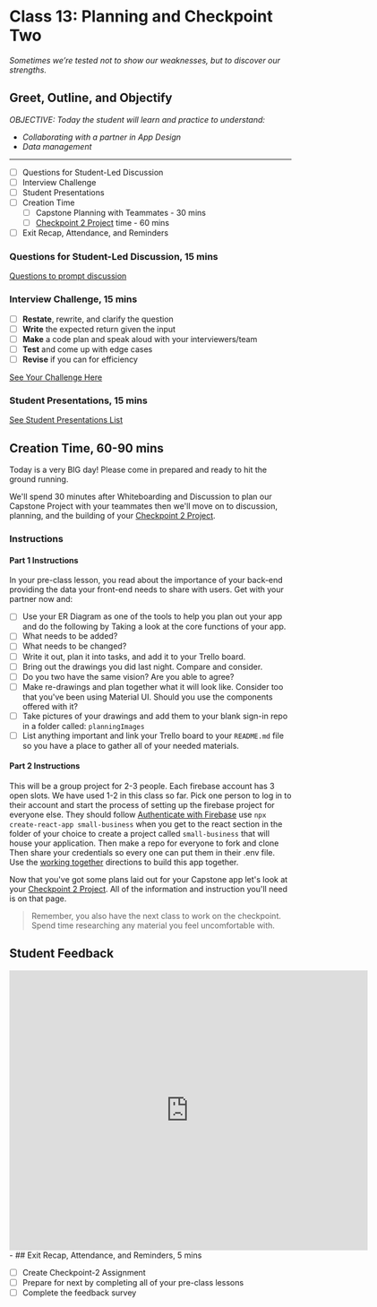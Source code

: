# Class 13: Planning and Checkpoint Two

<!-- ! HIDE FROM STUDENT; INSTRUCTOR ONLY CONTENT -->
<!-- ## Instructor Only Content - HIDE FROM STUDENTS -->
<!-- cp workspace/resources/classOutlineTemplate.md docs/module- -->
<!-- ! END INSTRUCTOR ONLY CONTENT -->

*Sometimes we’re tested not to show our weaknesses, but to discover our strengths.*

## Greet, Outline, and Objectify

<!-- SMART: Specific, Measurable, Attainable, Relevant, and Timely. -->
<!-- https://examples.yourdictionary.com/well-written-examples-of-learning-objectives.html -->
  
*OBJECTIVE: Today the student will learn and practice to understand:*

* *Collaborating with a partner in App Design*
* *Data management*

*****

- [ ] Questions for Student-Led Discussion
- [ ] Interview Challenge
- [ ] Student Presentations
- [ ] Creation Time
    * [ ] Capstone Planning with Teammates - 30 mins
    * [ ] [Checkpoint 2 Project](./checkpointTwo-smallBizApp.md) time - 60 mins
- [ ] Exit Recap, Attendance, and Reminders

### Questions for Student-Led Discussion, 15 mins
<!-- This section should be structured with the 5E model: https://lesley.edu/article/empowering-students-the-5e-model-explained -->

[Questions to prompt discussion](./../additionalResources/questionsForDiscussion/qfd-class-13.md)

### Interview Challenge, 15 mins
<!-- The last two E happen here: elaborate and evaluate  -->
<!-- this sections should have a challenge that can be solved with the skills they've learned since their last class. -->

- [ ] **Restate**, rewrite, and clarify the question
- [ ] **Write** the expected return given the input
- [ ] **Make** a code plan and speak aloud with your interviewers/team
- [ ] **Test** and come up with edge cases
- [ ] **Revise** if you can for efficiency

<!-- ! HIDDEN CONTENT: INSTRUCTOR ONLY -->
[See Your Challenge Here](./../additionalResources/interviewChallenges.md)
<!-- ! END HIDDEN CONTENT: INSTRUCTOR ONLY -->

### Student Presentations, 15 mins

[See Student Presentations List](./../additionalResources/studentPresentations.md)

## Creation Time, 60-90 mins

Today is a very BIG day! Please come in prepared and ready to hit the ground running.

We'll spend 30 minutes after Whiteboarding and Discussion to plan our Capstone Project with your teammates then we'll move on to discussion, planning, and the building of your [Checkpoint 2 Project](./checkpointTwo-smallBizApp.md).

### Instructions

#### Part 1 Instructions

In your pre-class lesson, you read about the importance of your back-end providing the data your front-end needs to share with users. Get with your partner now and:

- [ ] Use your ER Diagram as one of the tools to help you plan out your app and do the following by Taking a look at the core functions of your app.
- [ ] What needs to be added?
- [ ] What needs to be changed?
- [ ] Write it out, plan it into tasks, and add it to your Trello board.
- [ ] Bring out the drawings you did last night. Compare and consider.
- [ ] Do you two have the same vision? Are you able to agree?
- [ ] Make re-drawings and plan together what it will look like. Consider too that you've been using Material UI. Should you use the components offered with it?
- [ ] Take pictures of your drawings and add them to your blank sign-in repo in a folder called: `planningImages`
- [ ] List anything important and link your Trello board to your `README.md` file so you have a place to gather all of your needed materials.

#### Part 2 Instructions

This will be a group project for 2-3 people. Each firebase account has 3 open slots. We have used 1-2 in this class so far. Pick one person to log in to their account and start the process of setting up the firebase project for everyone else. They should follow [Authenticate with Firebase](./../module-2/implement-fireBase.md) use `npx create-react-app small-business` when you get to the react section in the folder of your choice to create a project called `small-business` that will house your application. Then make a repo for everyone to fork and clone Then share your credentials so every one can put them in their .env file. Use the [working together](https://github.com/instructorKC/workingTogether) directions to build this app together.


Now that you've got some plans laid out for your Capstone app let's look at your [Checkpoint 2 Project](./checkpointTwo-smallBizApp.md). All of the information and instruction you'll need is on that page.

> Remember, you also have the next class to work on the checkpoint. Spend time researching any material you feel uncomfortable with.

## Student Feedback

<iframe src="https://docs.google.com/forms/d/e/1FAIpQLScjuL10i2xFGMWRwkjtgAL8F1Y5ipMPPjtTCDzkO1ZBcxUYZA/viewform?embedded=true" width="640" height="500" frameborder="0" marginheight="0" marginwidth="0">Loading…</iframe>
-
## Exit Recap, Attendance, and Reminders, 5 mins

- [ ] Create Checkpoint-2 Assignment
- [ ] Prepare for next by completing all of your pre-class lessons
- [ ] Complete the feedback survey

<!-- <iframe id="openedx-zollege" src="https://openedx.zollege.com/feedback" style="width: 100%; height: 500px; border: 0">Browser not compatible.</iframe>
<script src="https://openedx.zollege.com/assets/index.js" type="application/javascript"></script> -->


<!-- TODO Create 3 question exit questions -->

<!-- TODO INSERT Student Feedback From -->

<!-- TODO INSERT *HIDDEN* Instructor Feedback Form -->

<!-- 
height/width = 1.777 ---- width="655" height="368"
cp workspace/resources/classOutlineTemplate.md docs/module-
 -->